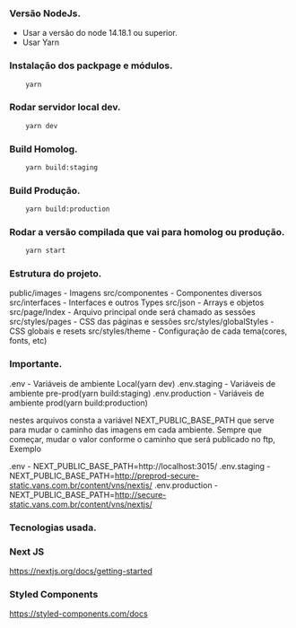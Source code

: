 ### Versão NodeJs.

- Usar a versão do node 14.18.1 ou superior.
- Usar Yarn

### Instalação dos packpage e módulos.

```bash
    yarn
```

### Rodar servidor local dev.

```bash
    yarn dev
```

### Build Homolog.

```bash
    yarn build:staging
```

### Build Produção.

```bash
    yarn build:production
```

### Rodar a versão compilada que vai para homolog ou produção.

```bash
    yarn start
```

### Estrutura do projeto.

public/images - Imagens
src/componentes - Componentes diversos
src/interfaces - Interfaces e outros Types
src/json - Arrays e objetos
src/page/Index - Arquivo principal onde será chamado as sessões
src/styles/pages - CSS das páginas e sessões
src/styles/globalStyles - CSS globais e resets
src/styles/theme - Configuração de cada tema(cores, fonts, etc)

### Importante.

.env - Variáveis de ambiente Local(yarn dev)
.env.staging - Variáveis de ambiente pre-prod(yarn build:staging)
.env.production - Variáveis de ambiente prod(yarn build:production)

nestes arquivos consta a variável NEXT_PUBLIC_BASE_PATH que serve para mudar o caminho das imagens em cada ambiente.
Sempre que começar, mudar o valor conforme o caminho que será publicado no ftp, Exemplo

.env - NEXT_PUBLIC_BASE_PATH=http://localhost:3015/
.env.staging - NEXT_PUBLIC_BASE_PATH=http://preprod-secure-static.vans.com.br/content/vns/nextjs/
.env.production - NEXT_PUBLIC_BASE_PATH=http://secure-static.vans.com.br/content/vns/nextjs/


### Tecnologias usada.

### **Next JS**
https://nextjs.org/docs/getting-started

### **Styled Components**
https://styled-components.com/docs